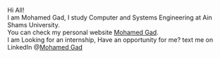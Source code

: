 <div > 
  <p>Hi All! <br> 
  I am Mohamed Gad,
  I study Computer and Systems Engineering at Ain Shams University. <br >
  You can check my personal website <a target="_blanc" href="https://mohamedgad.me">Mohamed Gad</a>.<br >
  I am Looking for an internship, Have an opportunity for me? text me on LinkedIn @<a target="_blanc" href="https://linkedin.com/in/mjad218">Mohamed Gad</a>
  </p>
</div> 
